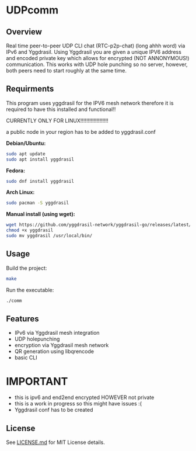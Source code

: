 # UDPcomm

## Overview
Real time peer-to-peer UDP CLI chat (RTC-p2p-chat) (long ahhh word) via IPv6 and Yggdrasil. Using Yggdrasil you are given a unique IPV6 address and encoded private key which allows for encrypted (NOT ANNONYMOUS!) communication. This works with UDP hole punching so no server, however, both peers need to start roughly at the same time. 

## Requirments
This program uses yggdrasil for the IPV6 mesh network therefore it is required to have this installed and functional!!

CURRENTLY ONLY FOR LINUX!!!!!!!!!!!!!!!!!!!

a public node in your region has to be added to yggdrasil.conf

**Debian/Ubuntu:**
```bash
sudo apt update
sudo apt install yggdrasil
```

**Fedora:**
```bash
sudo dnf install yggdrasil
```

**Arch Linux:**
```bash
sudo pacman -S yggdrasil
```

**Manual install (using wget):**
```bash
wget https://github.com/yggdrasil-network/yggdrasil-go/releases/latest/download/yggdrasil-linux-amd64 -O yggdrasil
chmod +x yggdrasil
sudo mv yggdrasil /usr/local/bin/
```

## Usage
Build the project:
```bash
make
```
Run the executable:
```bash
./comm
```

## Features
- IPv6 via Yggdrasil mesh integration
- UDP holepunching
- encryption via Yggdrasil mesh network
- QR generation using libqrencode
- basic CLI

# IMPORTANT
- this is ipv6 and end2end encrypted HOWEVER not private
- this is a work in progress so this might have issues :(
- Yggdrasil conf has to be created

## License
See [LICENSE.md](LICENSE.md) for MIT License details.

